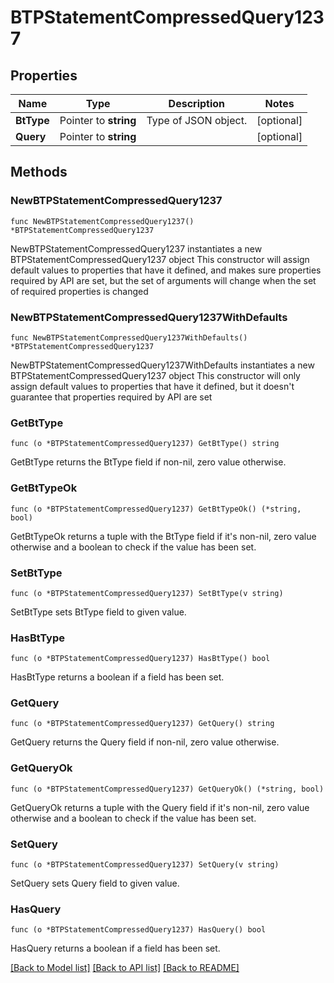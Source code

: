 # BTPStatementCompressedQuery1237

## Properties

Name | Type | Description | Notes
------------ | ------------- | ------------- | -------------
**BtType** | Pointer to **string** | Type of JSON object. | [optional] 
**Query** | Pointer to **string** |  | [optional] 

## Methods

### NewBTPStatementCompressedQuery1237

`func NewBTPStatementCompressedQuery1237() *BTPStatementCompressedQuery1237`

NewBTPStatementCompressedQuery1237 instantiates a new BTPStatementCompressedQuery1237 object
This constructor will assign default values to properties that have it defined,
and makes sure properties required by API are set, but the set of arguments
will change when the set of required properties is changed

### NewBTPStatementCompressedQuery1237WithDefaults

`func NewBTPStatementCompressedQuery1237WithDefaults() *BTPStatementCompressedQuery1237`

NewBTPStatementCompressedQuery1237WithDefaults instantiates a new BTPStatementCompressedQuery1237 object
This constructor will only assign default values to properties that have it defined,
but it doesn't guarantee that properties required by API are set

### GetBtType

`func (o *BTPStatementCompressedQuery1237) GetBtType() string`

GetBtType returns the BtType field if non-nil, zero value otherwise.

### GetBtTypeOk

`func (o *BTPStatementCompressedQuery1237) GetBtTypeOk() (*string, bool)`

GetBtTypeOk returns a tuple with the BtType field if it's non-nil, zero value otherwise
and a boolean to check if the value has been set.

### SetBtType

`func (o *BTPStatementCompressedQuery1237) SetBtType(v string)`

SetBtType sets BtType field to given value.

### HasBtType

`func (o *BTPStatementCompressedQuery1237) HasBtType() bool`

HasBtType returns a boolean if a field has been set.

### GetQuery

`func (o *BTPStatementCompressedQuery1237) GetQuery() string`

GetQuery returns the Query field if non-nil, zero value otherwise.

### GetQueryOk

`func (o *BTPStatementCompressedQuery1237) GetQueryOk() (*string, bool)`

GetQueryOk returns a tuple with the Query field if it's non-nil, zero value otherwise
and a boolean to check if the value has been set.

### SetQuery

`func (o *BTPStatementCompressedQuery1237) SetQuery(v string)`

SetQuery sets Query field to given value.

### HasQuery

`func (o *BTPStatementCompressedQuery1237) HasQuery() bool`

HasQuery returns a boolean if a field has been set.


[[Back to Model list]](../README.md#documentation-for-models) [[Back to API list]](../README.md#documentation-for-api-endpoints) [[Back to README]](../README.md)


